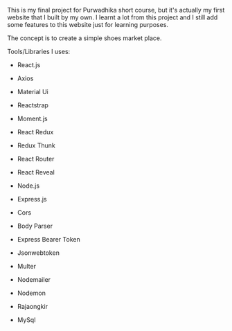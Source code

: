 This is my final project for Purwadhika short course, but it's actually my first website that I built by my own.
I learnt a lot from this project and I still add some features to this website just for learning purposes.

The concept is to create a simple shoes market place.

Tools/Libraries I uses:
- React.js
- Axios
- Material Ui
- Reactstrap
- Moment.js
- React Redux
- Redux Thunk
- React Router
- React Reveal

- Node.js
- Express.js
- Cors
- Body Parser
- Express Bearer Token
- Jsonwebtoken
- Multer
- Nodemailer
- Nodemon
- Rajaongkir
- MySql



